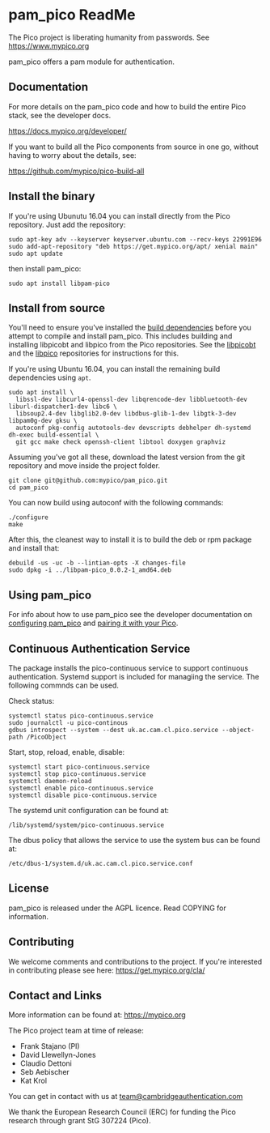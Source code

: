 # pam_pico ReadMe

The Pico project is liberating humanity from passwords. See https://www.mypico.org

pam_pico offers a pam module for authentication.

## Documentation

For more details on the pam_pico code and how to build the entire Pico stack, see the developer docs.

https://docs.mypico.org/developer/

If you want to build all the Pico components from source in one go, without having to worry about the details, see:

https://github.com/mypico/pico-build-all

## Install the binary

If you're using Ubunutu 16.04 you can install directly from the Pico repository. Just add the repository:
```
sudo apt-key adv --keyserver keyserver.ubuntu.com --recv-keys 22991E96
sudo add-apt-repository "deb https://get.mypico.org/apt/ xenial main"
sudo apt update
```

then install pam_pico:
```
sudo apt install libpam-pico
```

## Install from source

You'll need to ensure you've installed the [build dependencies](https://docs.mypico.org/developer/pam_pico/#build) before you attempt to compile and install pam_pico. This includes building and installing libpicobt and libpico from the Pico repositories. See the [libpicobt](https://github.com/mypico/libpicobt) and the [libpico](https://github.com/mypico/libpico) repositories for instructions for this.

If you're using Ubuntu 16.04, you can install the remaining build dependencies using `apt`.

```
sudo apt install \
  libssl-dev libcurl4-openssl-dev libqrencode-dev libbluetooth-dev liburl-dispatcher1-dev libc6 \
  libsoup2.4-dev libglib2.0-dev libdbus-glib-1-dev libgtk-3-dev libpam0g-dev gksu \
  autoconf pkg-config autotools-dev devscripts debhelper dh-systemd dh-exec build-essential \
  git gcc make check openssh-client libtool doxygen graphviz
```

Assuming you've got all these, download the latest version from the git repository and move inside the project folder.

```
git clone git@github.com:mypico/pam_pico.git
cd pam_pico
```

You can now build using autoconf with the following commands:

```
./configure
make
```

After this, the cleanest way to install it is to build the deb or rpm package and install that:

```
debuild -us -uc -b --lintian-opts -X changes-file
sudo dpkg -i ../libpam-pico_0.0.2-1_amd64.deb
```

## Using pam_pico

For info about how to use pam_pico see the developer documentation on [configuring pam_pico](https://docs.mypico.org/developer/pam_pico/#configure) and [pairing it with your Pico](https://docs.mypico.org/developer/pam_pico/#pairing).

## Continuous Authentication Service

The package installs the pico-continuous service to support continuous 
authentication. Systemd support is included for managiing the service. The
following commnds can be used.

Check status:
```
systemctl status pico-continuous.service
sudo journalctl -u pico-continous
gdbus introspect --system --dest uk.ac.cam.cl.pico.service --object-path /PicoObject
```

Start, stop, reload, enable, disable:
```
systemctl start pico-continuous.service
systemctl stop pico-continuous.service
systemctl daemon-reload
systemctl enable pico-continuous.service
systemctl disable pico-continuous.service
```

The systemd unit configuration can be found at:
```
/lib/systemd/system/pico-continuous.service
```

The dbus policy that allows the service to use the system bus can be found at:
```
/etc/dbus-1/system.d/uk.ac.cam.cl.pico.service.conf
```

## License

pam_pico is released under the AGPL licence. Read COPYING for information.

## Contributing

We welcome comments and contributions to the project. If you're interested in contributing please see here: https://get.mypico.org/cla/

## Contact and Links

More information can be found at: https://mypico.org

The Pico project team at time of release:
 * Frank Stajano (PI)
 * David Llewellyn-Jones
 * Claudio Dettoni
 * Seb Aebischer
 * Kat Krol

You can get in contact with us at team@cambridgeauthentication.com

We thank the European Research Council (ERC) for funding the Pico research through grant StG 307224 (Pico).
